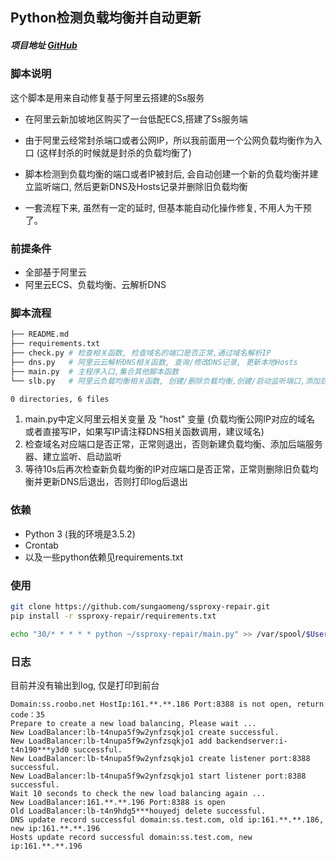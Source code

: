 ## Python检测负载均衡并自动更新
##### 项目地址 [GitHub](https://github.com/sungaomeng/ssproxy-repair)


### 脚本说明

这个脚本是用来自动修复基于阿里云搭建的Ss服务


- 在阿里云新加坡地区购买了一台低配ECS,搭建了Ss服务端

- 由于阿里云经常封杀端口或者公网IP，所以我前面用一个公网负载均衡作为入口 (这样封杀的时候就是封杀的负载均衡了)

- 脚本检测到负载均衡的端口或者IP被封后, 会自动创建一个新的负载均衡并建立监听端口, 然后更新DNS及Hosts记录并删除旧负载均衡

- 一套流程下来, 虽然有一定的延时, 但基本能自动化操作修复, 不用人为干预了。
### 前提条件
- 全部基于阿里云
- 阿里云ECS、负载均衡、云解析DNS
### 脚本流程
``` bash
├── README.md
├── requirements.txt
├── check.py # 检查相关函数, 检查域名的端口是否正常,通过域名解析IP
├── dns.py   # 阿里云云解析DNS相关函数, 查询/修改DNS记录, 更新本地Hosts
├── main.py  # 主程序入口,集合其他脚本函数
└── slb.py   # 阿里云负载均衡相关函数, 创建/删除负载均衡,创建/启动监听端口,添加后端服务器

0 directories, 6 files
```

1. main.py中定义阿里云相关变量 及 "host" 变量 (负载均衡公网IP对应的域名 或者直接写IP，如果写IP请注释DNS相关函数调用，建议域名)
2. 检查域名对应端口是否正常，正常则退出，否则新建负载均衡、添加后端服务器、建立监听、启动监听
3. 等待10s后再次检查新负载均衡的IP对应端口是否正常，正常则删除旧负载均衡并更新DNS后退出，否则打印log后退出

### 依赖

- Python 3 (我的环境是3.5.2)
- Crontab
- 以及一些python依赖见requirements.txt

### 使用

``` bash
git clone https://github.com/sungaomeng/ssproxy-repair.git
pip install -r ssproxy-repair/requirements.txt

echo "30/* * * * * python ~/ssproxy-repair/main.py" >> /var/spool/$User
```

### 日志

目前并没有输出到log, 仅是打印到前台

```
Domain:ss.roobo.net HostIp:161.**.**.186 Port:8388 is not open, return code：35
Prepare to create a new load balancing, Please wait ...
New LoadBalancer:lb-t4nupa5f9w2ynfzsqkjo1 create successful.
New LoadBalancer:lb-t4nupa5f9w2ynfzsqkjo1 add backendserver:i-t4n190***y3d0 successful.
New LoadBalancer:lb-t4nupa5f9w2ynfzsqkjo1 create listener port:8388 successful.
New LoadBalancer:lb-t4nupa5f9w2ynfzsqkjo1 start listener port:8388 successful.
Wait 10 seconds to check the new load balancing again ...
New LoadBalancer:161.**.**.196 Port:8388 is open
Old LoadBalancer:lb-t4n9hdg5***houyedj delete successful.
DNS update record successful domain:ss.test.com, old ip:161.**.**.186, new ip:161.**.**.196
Hosts update record successful domain:ss.test.com, new ip:161.**.**.196
```
